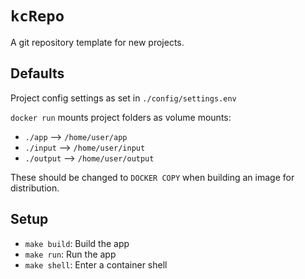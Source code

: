 # `kcRepo`  
  
A git repository template for new projects.  

## Defaults  
  
Project config settings as set in `./config/settings.env`  
  
`docker run` mounts project folders as volume mounts:  

- `./app` --> `/home/user/app`  
- `./input` --> `/home/user/input`  
- `./output` --> `/home/user/output`  

These should be changed to `DOCKER COPY` when building an image for distribution.  

## Setup  

- `make build`: Build the app
- `make run`: Run the app  
- `make shell`: Enter a container shell
